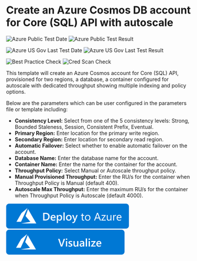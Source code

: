 # Create an Azure Cosmos DB account for Core (SQL) API with autoscale

![Azure Public Test Date](https://azurequickstartsservice.blob.core.windows.net/badges/101-cosmosdb-sql-autoscale/PublicLastTestDate.svg)
![Azure Public Test Result](https://azurequickstartsservice.blob.core.windows.net/badges/101-cosmosdb-sql-autoscale/PublicDeployment.svg)

![Azure US Gov Last Test Date](https://azurequickstartsservice.blob.core.windows.net/badges/101-cosmosdb-sql-autoscale/FairfaxLastTestDate.svg)
![Azure US Gov Last Test Result](https://azurequickstartsservice.blob.core.windows.net/badges/101-cosmosdb-sql-autoscale/FairfaxDeployment.svg)

![Best Practice Check](https://azurequickstartsservice.blob.core.windows.net/badges/101-cosmosdb-sql-autoscale/BestPracticeResult.svg)
![Cred Scan Check](https://azurequickstartsservice.blob.core.windows.net/badges/101-cosmosdb-sql-autoscale/CredScanResult.svg)

This template will create an Azure Cosmos account for Core (SQL) API, provisioned for two regions, a database, a container configured for autoscale with dedicated throughput showing multiple indexing and policy options.

Below are the parameters which can be user configured in the parameters file or template including:

- **Consistency Level:** Select from one of the 5 consistency levels: Strong, Bounded Staleness, Session, Consistent Prefix, Eventual.
- **Primary Region:** Enter location for the primary write region.
- **Secondary Region:** Enter location for secondary read region.
- **Automatic Failover:** Select whether to enable automatic failover on the account.
- **Database Name:** Enter the database name for the account.
- **Container Name:** Enter the name for the container for the account.
- **Throughput Policy:** Select Manual or Autoscale throughput policy.
- **Manual Provisioned Throughput:** Enter the RU/s for the container when Throughput Policy is Manual (default 400).
- **Autoscale Max Throughput:** Enter the maximum RU/s for the container when Throughput Policy is Autoscale (default 4000).

[![Deploy To Azure](https://raw.githubusercontent.com/Azure/azure-quickstart-templates/master/1-CONTRIBUTION-GUIDE/images/deploytoazure.svg?sanitize=true)](https://portal.azure.com/#create/Microsoft.Template/uri/https%3A%2F%2Fraw.githubusercontent.com%2FAzure%2Fazure-quickstart-templates%2Fmaster%2F101-cosmosdb-sql-autoscale%2Fazuredeploy.json)  [![Visualize](https://raw.githubusercontent.com/Azure/azure-quickstart-templates/master/1-CONTRIBUTION-GUIDE/images/visualizebutton.svg?sanitize=true)](http://armviz.io/#/?load=https%3A%2F%2Fraw.githubusercontent.com%2FAzure%2Fazure-quickstart-templates%2Fmaster%2F101-cosmosdb-sql-autoscale%2Fazuredeploy.json)

